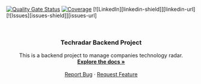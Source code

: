 [![Quality Gate Status](https://sonarcloud.io/api/project_badges/measure?project=samuelgamito_techradar-backend&metric=alert_status)](https://sonarcloud.io/summary/new_code?id=samuelgamito_techradar-backend)
[![Coverage](https://sonarcloud.io/api/project_badges/measure?project=samuelgamito_techradar-backend&metric=coverage)](https://sonarcloud.io/summary/new_code?id=samuelgamito_techradar-backend)
[![LinkedIn][linkedin-shield]][linkedin-url]
[![Issues][issues-shield]][issues-url]



<!-- PROJECT LOGO -->
<br />
<div align="center">


<h3 align="center">Techradar Backend Project</h3>

  <p align="center">
    This is a backend project to manage companies technology radar.
    <br />
    <a href="#"><strong>Explore the docs »</strong></a>
    <br />
    <br />
    <a href="https://github.com/samuelgamito/techradar-backend/issues">Report Bug</a>
    ·
    <a href="https://github.com/samuelgamito/techradar-backend/issues">Request Feature</a>
  </p>
</div>